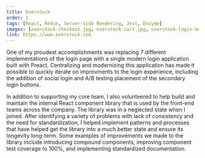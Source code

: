 ```yaml
---
title: Overstock
order: 1
tags: [React, Redux, Server-side Rendering, Jest, Enzyme]
images: [overstock-checkout.jpg, overstock-cart.jpg, overstock-login-modal.jpg, overstock-component-library.jpg]
link: https://www.overstock.com
---
```


One of my proudest accomplishments was replacing 7 different implementations of the login page with a single modern login application built with Preact. Centralizing and modernizing this application has made it possible to quickly iterate on improvments to the login experience, including the addition of social login and A/B testing placement of the secondary login buttons.

In addition to supporting my core team, I also volunteered to help build and maintain the internal React component library that is used by the front-end teams across the company.  The library was in a neglected state when I joined. After identifying a variety of problems with lack of consistency and the need for standardization, I helped implement patterns and processes that have helped get the library into a much better state and ensure its longevity long-term.  Some examples of improvements we made to the library include introducing compound components, improving component test coverage to 100%, and implementing standardized documentation.
